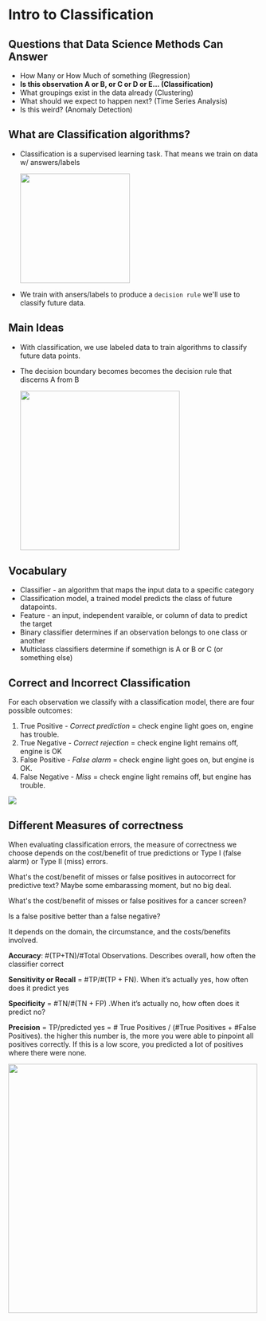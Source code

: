 # Intro to Classification

## Questions that Data Science Methods Can Answer

- How Many or How Much of something (Regression)
- **Is this observation A or B, or C or D or E...  (Classification)**
- What groupings exist in the data already (Clustering)
- What should we expect to happen next? (Time Series Analysis)
- Is this weird? (Anomaly Detection)

## What are Classification algorithms?

- Classification is a supervised learning task. That means we train on data w/ answers/labels

  <img src="https://camo.githubusercontent.com/fedd5d66bea57a430635498de58dc7c6f064f280/68747470733a2f2f64707a6268796262327064636a2e636c6f756466726f6e742e6e65742f63686f6c6c65742f466967757265732f303166696730322e6a7067" width=220>

- We train with ansers/labels to produce a `decision rule` we'll use to classify future data.

## Main Ideas
- With classification, we use labeled data to train algorithms to classify future data points.

- The decision boundary becomes becomes the decision rule that discerns A from B 



  <img src="https://miro.medium.com/max/2628/1*OGhTZ8Tb8MKAjJNgAkj67A.png" width=320>


## Vocabulary

- Classifier - an algorithm that maps the input data to a specific category
- Classification model, a trained model predicts the class of future datapoints.
- Feature - an input, independent varaible, or column of data to predict the target
- Binary classifier determines if an observation belongs to one class or another
- Multiclass classifiers determine if somethign is A or B or C (or something else)


## Correct and Incorrect Classification

For each observation we classify with a classification model, there are four possible outcomes:

1. True Positive - *Correct prediction* = check engine light goes on, engine has trouble.
2. True Negative - *Correct rejection* = check engine light remains off, engine is OK
3. False Positive - *False alarm* = check engine light goes on, but engine is OK.
4. False Negative - *Miss* = check engine light remains off, but engine has trouble.

<img src="https://learncuriously.files.wordpress.com/2018/10/confusion-matrix-accuracy1.png?w=450&h=450">





## Different Measures of correctness 

When evaluating classification errors, the measure of correctness we choose depends on the cost/benefit of true predictions or Type I (false alarm) or Type II (miss) errors. 

What's the cost/benefit of misses or false positives in autocorrect for predictive text? Maybe some embarassing moment, but no big deal.

What's the cost/benefit of misses or false positives for a cancer screen?

Is a false positive better than a false negative? 

It depends on the domain, the circumstance, and the costs/benefits involved.



**Accuracy**:  #(TP+TN)/#Total Observations. Describes overall, how often the classifier correct

**Sensitivity or Recall** = #TP/#(TP + FN). When it’s actually yes, how often does it predict yes

**Specificity** = #TN/#(TN + FP) .When it’s actually no, how often does it predict no?

**Precision** = TP/predicted yes = # True Positives / (#True Positives + #False Positives). the higher this number is, the more you were able to pinpoint all positives correctly. If this is a low score, you predicted a lot of positives where there were none. 



<img src="/Users/xronos/Downloads/machine_learning_flashcards_v1.10/png_web/Decision_Boundary_web.png" width=500>



